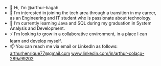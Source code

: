 - 👋 Hi, I’m @arthur-hagah
- 👀 I’m interested in joining the tech area through a transition in my career, as an Engineering and IT student who is passionate about technology.
- 🌱 I’m currently learning Java and SQL during my graduation in System Analysis and Development.
- ⚡ I’m looking to grow in a collaborative environment, in a place I can learn and develop myself.
- 📫 You can reach me via email or LinkedIn as follows:
      arthurhenrique77@gmail.com
      www.linkedin.com/in/arthur-colaço-289a99202


<!---
arthur-hagah/arthur-hagah is a ✨ special ✨ repository because its `README.md` (this file) appears on your GitHub profile.
You can click the Preview link to take a look at your changes.
--->

